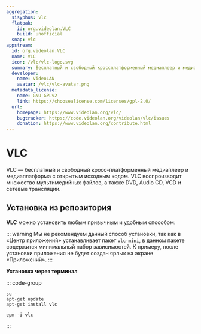 ```yaml
---
aggregation:
  sisyphus: vlc
  flatpak:
    id: org.videolan.VLC
    build: unofficial
  snap: vlc
appstream:
  id: org.videolan.VLC
  name: VLC
  icon: /vlc/vlc-logo.svg
  summary: Бесплатный и свободный кроссплатформенный медиаплеер и медиаплатформа с открытым исходным кодом.
  developer:
    name: VideoLAN
    avatar: /vlc/vlc-avatar.png
  metadata_license:
    name: GNU GPLv2
    link: https://choosealicense.com/licenses/gpl-2.0/
  url:
    homepage: https://www.videolan.org/vlc/
    bugtracker: https://code.videolan.org/videolan/vlc/issues
    donation: https://www.videolan.org/contribute.html
---
```


# VLC

VLC — бесплатный и свободный кросс-платформенный медиаплеер и медиаплатформа с открытым исходным кодом. VLC воспроизводит множество мультимедийных файлов, а также DVD, Audio CD, VCD и сетевые трансляции.

## Установка из репозитория

**VLC** можно установить любым привычным и удобным способом:

<!--@include: @apps/.parts/install/software-repo.md-->

::: warning
Мы не рекомендуем данный способ установки, так как в «Центр приложений» устанавливает пакет `vlc-mini`, в данном пакете содержится минимальный набор зависимостей. К примеру, после установки приложения не будет создан ярлык на экране «Приложений».
:::

**Установка через терминал**

::: code-group

```shell[apt-get]
su -
apt-get update
apt-get install vlc
```

```shell[epm]
epm -i vlc
```

:::

<!--@include: @apps/.parts/install/content-flatpak.md-->
<!--@include: @apps/.parts/install/content-snap.md-->
